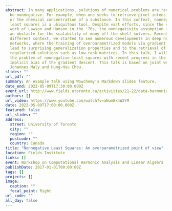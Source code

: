 ```yaml
---
abstract: In many applications, solutions of numerical problems are required to
  be nonnegative. For example, when one seeks to retrieve pixel intensity values
  or the chemical concentration of a substance. In this context, nonnegative
  least squares is a ubiquitous tool. Despite vast efforts, since the seminal
  work of Lawson and Hanson in the '70s, the nonnegativity assumption is still
  an obstacle for the scalability of many off-the-shelf solvers. Recently, in a
  different context, we started to see numerous developments in deep neural
  networks, where the training of overparametrized models via gradient descent
  lead to surprising generalization properties and to the retrieval of
  regularized solutions such as low-rank matrices. In this talk, I will connect
  the problem of nonnegative least squares with recent progress in the field of
  implicit bias of the gradient descent. This talk is based on joint work with
  Johannes Maly and Hung-Hsu Chou.
slides: ""
url_pdf: ""
summary: An example talk using Wowchemy's Markdown slides feature.
date_end: 2022-05-09T17:30:00.000Z
event_url: http://www.fields.utoronto.ca/activities/21-22/data-harmonic
authors: []
url_video: https://www.youtube.com/watch?v=aNumBk4W2YM
date: 2022-05-09T17:00:00.000Z
featured: false
url_slides: ""
address:
  street: University of Toronto
  city: ""
  region: ""
  postcode: ""
  country: Canada
title: "Nonnegative Least Squares: An overparametrized point of view"
location: Fields Institute
links: []
event: Workshop on Computational Harmonic Analysis and Linear Algebra
publishDate: 2017-01-01T00:00:00Z
tags: []
projects: []
image:
  caption: ""
  focal_point: Right
url_code: ""
all_day: false
---
```

